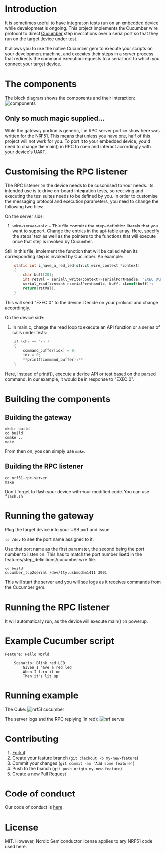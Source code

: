 # Introduction

It is sometimes useful to have integration tests run on an embedded device while development is ongoing.
This project implements the Cucumber wire protocol to direct [Cucumber](http://cucumber.io) step invocations over a serial port so that they run on the target device under test.

It allows you to use the native Cucumber gem to execute your scripts on your development machine, and executes their steps in a server process that redirects the command execution requests to a serial port to which you connect your target device.

# The components

The block diagram shows the components and their interaction:
![components](https://cloud.githubusercontent.com/assets/19006/11642643/10f6e6d0-9d0d-11e5-9a36-de58b092533c.png)

## Only so much magic supplied...

Whle the gateway portion is generic, the RPC server portion show here was written for the [NRF51](https://www.nordicsemi.com/eng/Products/Bluetooth-Smart-Bluetooth-low-energy/nRF51822). This means that unless you have one, half of this project will not work for you.
To port it to your embedded device, you'd need to change the main() in RPC to open and interact accordingly with your device's UART.


# Customising the RPC listener

The RPC listener on the device needs to be cusomised to your needs. Its intended use is to drive on-board integration tests, so receiving and executing the test suites needs to be defined by you.
In order to customise the messaging protocol and execution parameters, you need to change the following two files:


On the server side:

1. wire-server-api.c - This file contains the step-definition literals that you want to support.
Change the entries in the api-table array. Here, specify the steps' text as well as the pointers to the functions that will execute once that step is invoked by Cucumber.


Still in this file, implement the function that will be called when its corresponding step is invoked by Cucumber. An example:
```c
	static int i_have_a_red_led(struct wire_context *context)
	{
		char buff[20];	
		int retVal = serial\_write(context->serialPortHandle, "EXEC 0\n");
		serial_read(context->serialPortHandle, buff, sizeof(buff));
		return(retVal);
	}
```

This will send "EXEC 0" to the device. Decide on your protocol and change accordingly.

On the device side:

1. In main.c, change the read loop to execute an API function or a series of calls under tests:


```c
	if (chr == '\n')
	{
		command_buffer[idx] = 0;
		idx = 0;
		**printf(command_buffer);**
	}
```


Here, instead of printf(), execute a device API or test based on the parsed command. In our example, it would be in response to "EXEC 0".

# Building the components

## Building the gateway

```
mkdir build
cd build
cmake ..
make
```

From then on, you can simply use ```make```.

## Building the RPC listener

```
cd nrf51-rpc-server
make
```

Don't forget to flash your device with your modified code. You can use ```flash.sh```

# Running the gateway

Plug the target device into your USB port and issue

```ls /dev``` to see the port name assigned to it.

Use that port name as the first parameter, the second being the port number to listen on. This has to match the port number lisetd in the features/step\_definitions/cucumber.wire file.

```
cd build
cucumber_tcp2serial /dev/tty.usbmodem1411 3901
```

This will start the server and you will see logs as it receives commands from the Cucumber gem.

# Running the RPC listener

It will automatically run, as the device will execute main() on powerup.

# Example Cucumber script

```cucumber
Feature: Hello World

	Scenario: Blink red LED
		Given I have a red led
		When I turn it on
		Then it's lit up
```

# Running example

The Cuke:
![nrf51 cucumber](https://cloud.githubusercontent.com/assets/19006/11642949/e1614972-9d0e-11e5-91d7-5330a9296ff6.png)

The server logs and the RPC replying (in red):
![nrf server](https://cloud.githubusercontent.com/assets/19006/11642997/266a27e6-9d0f-11e5-8df2-d1a46e57eeab.png)

# Contributing

1. [Fork it](https://github.com/ihassin/cucumber-wire-tcp2serial.git)
2. Create your feature branch (`git checkout -b my-new-feature`)
3. Commit your changes (`git commit -am 'Add some feature'`)
4. Push to the branch (`git push origin my-new-feature`)
5. Create a new Pull Request

# Code of conduct
Our code of conduct is [here](https://github.com/ihassin/cucumber-wire-tcp2serial/blob/master/CODE_OF_CONDUCT.md).

# License

MIT.
However, Nordic Semiconductor license applies to any NRF51 code used here.

